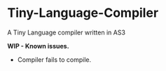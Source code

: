 Tiny-Language-Compiler
======================

A Tiny Language compiler written in AS3


__WIP - Known issues.__
- Compiler fails to compile.
